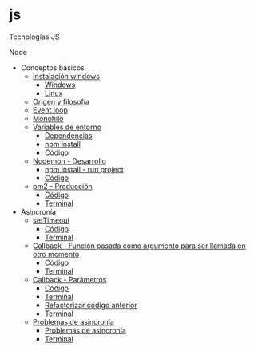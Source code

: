 # js
Tecnologías JS

Node
- Conceptos básicos
    - [Instalación windows](./node/conceptos-basicos/instalacion/)<!-- Acá falta en MD del índice -->
        - [Windows](./node/conceptos-basicos/instalacion/instalacion-windows.bat)<!-- Falta detallar el proceso -->
        - [Linux](./node/conceptos-basicos/instalacion/instalacion.bash) <!-- Hacer el proceso en linux -->
    - [Origen y filosofía](./node/conceptos-basicos/filosofia/origen-filosofia.md) <!-- Mejorar detalle y ortografía -->
    - [Event loop](./node/conceptos-basicos/event-loop/event-loop.md) <!-- Mejorar detalle y ortografía -->
    - [Monohilo](./node/conceptos-basicos/monohilo/monohilo.js) <!-- Muy vacuo -->
    - [Variables de entorno](./node/conceptos-basicos/variables-de-entorno/variables-de-entorno.md)
        - [Dependencias](./node/conceptos-basicos/variables-de-entorno/package.json)
        - [npm install](./node/conceptos-basicos/variables-de-entorno/variables-de-entorno.bash)
        - [Código](./node/conceptos-basicos/variables-de-entorno/variables-de-entorno.js)
    - [Nodemon - Desarrollo](./node/conceptos-basicos/nodemon/nodemon.bash)
        - [npm install - run project](./node/conceptos-basicos/nodemon/nodemon.bash)
        - [Código](./node/conceptos-basicos/nodemon/index.js)
    - [pm2 - Producción](./node/conceptos-basicos/pm2/pm2.md)
        - [Código](./node/conceptos-basicos/pm2/index.js)
        - [Terminal](./node/conceptos-basicos/pm2/pm2.bash)
- Asincronía
    - [setTimeout](./node/asincronia/setTimeout/call-set-timeout.md)
        - [Código](./node/asincronia/setTimeout/callback-set-timeout.js)
        - [Terminal](./node/asincronia/setTimeout/call-set-timeout.bash)
    - [Callback - Función pasada como argumento para ser llamada en otro momento](./node/asincronia/callback/callback.md)
        - [Código](./node/asincronia/callback/callback.js)
        - [Terminal](./node/asincronia/callback/callback.bash)
    - [Callback - Parámetros](./node/asincronia/callback-parametros/callback2.md)
        - [Código](./node/asincronia/callback-parametros/callback2.js)
        - [Terminal](./node/asincronia/callback-parametros/callback2.bash)
        - [Refactorizar código anterior](./node/asincronia/callback-parametros/callback3.js)
        - [Terminal](./node/asincronia/callback-parametros/callback3.bash)
    - [Problemas de asincronía](./node/asincronia/problemas-de-asincrononia/problema-asincronia.md)
        - [Problemas de asincronía](./node/asincronia/problemas-de-asincrononia/problema-asincronia.js)
        - [Terminal](./node/asincronia/problemas-de-asincrononia/problema-asincronia.bash)
    <!-- - [Callback hell]()
    - [Solucionar callback hell]()
    - [Promesas]()
    - [Async Await]() --> <!-- -->
<!-- - Módulos del Core
    - [Global]()
    - [File system]()
    - [Console]()
    - [Errores (try/catch)]()
    - [Manejar errores de asincronía con try/catch]()
    - [Procesos hijo]()
    - [http]()
    - [os]()
    - [Process]()
- Módulos y paquetes externos
    - [npm y package.json]()
    - [Módulos](require e import)
    - [Buffer]()
    - [Stream]() -->
